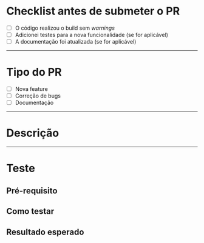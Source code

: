 # Checklist antes de submeter o PR
- [ ] O código realizou o build sem *warnings*
- [ ] Adicionei testes para a nova funcionalidade (se for aplicável)
- [ ] A documentação foi atualizada (se for aplicável)

---

# Tipo do PR
- [ ] Nova feature
- [ ] Correção de bugs
- [ ] Documentação

---

# Descrição

---

# Teste

## Pré-requisito

## Como testar

## Resultado esperado